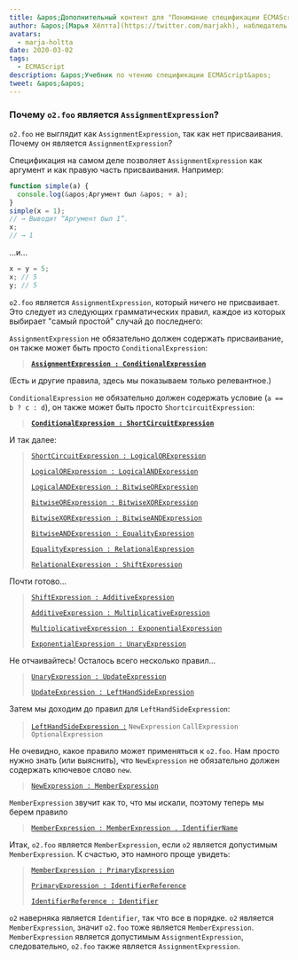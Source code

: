 ```yaml
---
title: &apos;Дополнительный контент для "Понимание спецификации ECMAScript, часть 2"&apos;
author: &apos;[Марья Хёлтта](https://twitter.com/marjakh), наблюдатель за спекулятивной спецификацией&apos;
avatars:
  - marja-holtta
date: 2020-03-02
tags:
  - ECMAScript
description: &apos;Учебник по чтению спецификации ECMAScript&apos;
tweet: &apos;&apos;
---
```


### Почему `o2.foo` является `AssignmentExpression`?

`o2.foo` не выглядит как `AssignmentExpression`, так как нет присваивания. Почему он является `AssignmentExpression`?

Спецификация на самом деле позволяет `AssignmentExpression` как аргумент и как правую часть присваивания. Например:

```js
function simple(a) {
  console.log(&apos;Аргумент был &apos; + a);
}
simple(x = 1);
// → Выводит “Аргумент был 1”.
x;
// → 1
```

…и…

```js
x = y = 5;
x; // 5
y; // 5
```

`o2.foo` является `AssignmentExpression`, который ничего не присваивает. Это следует из следующих грамматических правил, каждое из которых выбирает "самый простой" случай до последнего:

`AssignmentExpression` не обязательно должен содержать присваивание, он также может быть просто `ConditionalExpression`:

> **[`AssignmentExpression : ConditionalExpression`](https://tc39.es/ecma262/#sec-assignment-operators)**

(Есть и другие правила, здесь мы показываем только релевантное.)

`ConditionalExpression` не обязательно должен содержать условие (`a == b ? c : d`), он также может быть просто `ShortcircuitExpression`:

> **[`ConditionalExpression : ShortCircuitExpression`](https://tc39.es/ecma262/#sec-conditional-operator)**

И так далее:

> [`ShortCircuitExpression : LogicalORExpression`](https://tc39.es/ecma262/#prod-ShortCircuitExpression)
>
> [`LogicalORExpression : LogicalANDExpression`](https://tc39.es/ecma262/#prod-LogicalORExpression)
>
> [`LogicalANDExpression : BitwiseORExpression`](https://tc39.es/ecma262/#prod-LogicalANDExpression)
>
> [`BitwiseORExpression : BitwiseXORExpression`](https://tc39.es/ecma262/#prod-BitwiseORExpression)
>
> [`BitwiseXORExpression : BitwiseANDExpression`](https://tc39.es/ecma262/#prod-BitwiseXORExpression)
>
> [`BitwiseANDExpression : EqualityExpression`](https://tc39.es/ecma262/#prod-BitwiseANDExpression)
>
> [`EqualityExpression : RelationalExpression`](https://tc39.es/ecma262/#sec-equality-operators)
>
> [`RelationalExpression : ShiftExpression`](https://tc39.es/ecma262/#prod-RelationalExpression)

<!--truncate-->
Почти готово…

> [`ShiftExpression : AdditiveExpression`](https://tc39.es/ecma262/#prod-ShiftExpression)
>
> [`AdditiveExpression : MultiplicativeExpression`](https://tc39.es/ecma262/#prod-AdditiveExpression)
>
> [`MultiplicativeExpression : ExponentialExpression`](https://tc39.es/ecma262/#prod-MultiplicativeExpression)
>
> [`ExponentialExpression : UnaryExpression`](https://tc39.es/ecma262/#prod-ExponentiationExpression)

Не отчаивайтесь! Осталось всего несколько правил…

> [`UnaryExpression : UpdateExpression`](https://tc39.es/ecma262/#prod-UnaryExpression)
>
> [`UpdateExpression : LeftHandSideExpression`](https://tc39.es/ecma262/#prod-UpdateExpression)

Затем мы доходим до правил для `LeftHandSideExpression`:

> [`LeftHandSideExpression :`](https://tc39.es/ecma262/#prod-LeftHandSideExpression)
> `NewExpression`
> `CallExpression`
> `OptionalExpression`

Не очевидно, какое правило может применяться к `o2.foo`. Нам просто нужно знать (или выяснить), что `NewExpression` не обязательно должен содержать ключевое слово `new`.

> [`NewExpression : MemberExpression`](https://tc39.es/ecma262/#prod-NewExpression)

`MemberExpression` звучит как то, что мы искали, поэтому теперь мы берем правило

> [`MemberExpression : MemberExpression . IdentifierName`](https://tc39.es/ecma262/#prod-MemberExpression)

Итак, `o2.foo` является `MemberExpression`, если `o2` является допустимым `MemberExpression`. К счастью, это намного проще увидеть:

> [`MemberExpression : PrimaryExpression`](https://tc39.es/ecma262/#prod-MemberExpression)
>
> [`PrimaryExpression : IdentifierReference`](https://tc39.es/ecma262/#prod-PrimaryExpression)
>
> [`IdentifierReference : Identifier`](https://tc39.es/ecma262/#prod-IdentifierReference)

`o2` наверняка является `Identifier`, так что все в порядке. `o2` является `MemberExpression`, значит `o2.foo` тоже является `MemberExpression`. `MemberExpression` является допустимым `AssignmentExpression`, следовательно, `o2.foo` также является `AssignmentExpression`.
